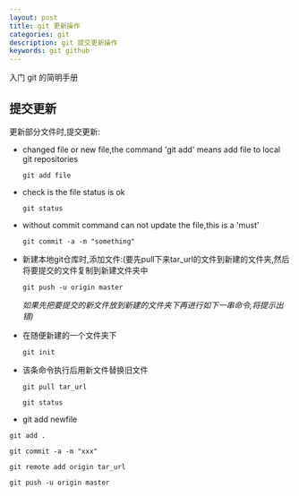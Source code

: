```yaml
---
layout: post
title: git 更新操作
categories: git
description: git 提交更新操作
keywords: git github
---
```


入门 git 的简明手册

##  提交更新

更新部分文件时,提交更新:

- changed file or new file,the command 'git add' means add file to local git repositories  

  ``git add file``


- check is the file status is ok 

  ``git status``


- without commit command can not update the file,this is a 'must' 

  ``git commit -a -m "something"``

- 新建本地git仓库时,添加文件:(要先pull下来tar_url的文件到新建的文件夹,然后将要提交的文件复制到新建文件夹中

  ``git push -u origin master``

   *如果先把要提交的新文件放到新建的文件夹下再进行如下一串命令,将提示出错)*

- 在随便新建的一个文件夹下

  ``git init``

- 该条命令执行后用新文件替换旧文件

  ``git pull tar_url``

  ``git status``

-   git add newfile 

  ``git add .``

  ``git commit -a -m "xxx"``

  ``git remote add origin tar_url``

  ``git push -u origin master``